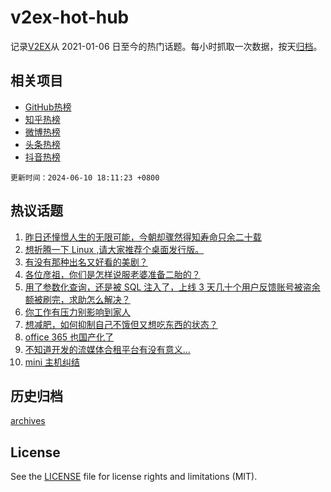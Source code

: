 # v2ex-hot-hub

 记录[V2EX](https://www.v2ex.com/)从 2021-01-06 日至今的热门话题。每小时抓取一次数据，按天[归档](archives)。
 
 ## 相关项目

- [GitHub热榜](https://github.com/lonnyzhang423/github-hot-hub)
- [知乎热榜](https://github.com/lonnyzhang423/zhihu-hot-hub)
- [微博热榜](https://github.com/lonnyzhang423/weibo-hot-hub)
- [头条热榜](https://github.com/lonnyzhang423/toutiao-hot-hub)
- [抖音热榜](https://github.com/lonnyzhang423/douyin-hot-hub)


 `更新时间：2024-06-10 18:11:23 +0800`

## 热议话题

1. [昨日还憧憬人生的无限可能，今朝却骤然得知寿命只余二十载](https://www.v2ex.com/t/1048181)
1. [想折腾一下 Linux ,请大家推荐个桌面发行版。](https://www.v2ex.com/t/1048210)
1. [有没有那种出名又好看的美剧？](https://www.v2ex.com/t/1048167)
1. [各位彦祖，你们是怎样说服老婆准备二胎的？](https://www.v2ex.com/t/1048153)
1. [用了参数化查询，还是被 SQL 注入了，上线 3 天几十个用户反馈账号被盗余额被刷完，求助怎么解决？](https://www.v2ex.com/t/1048156)
1. [你工作有压力别影响到家人](https://www.v2ex.com/t/1048148)
1. [想减肥，如何抑制自己不饿但又想吃东西的状态？](https://www.v2ex.com/t/1048211)
1. [office 365 也国产化了](https://www.v2ex.com/t/1048191)
1. [不知道开发的流媒体合租平台有没有意义…](https://www.v2ex.com/t/1048189)
1. [mini 主机纠结](https://www.v2ex.com/t/1048139)

## 历史归档

[archives](archives)

## License

See the [LICENSE](LICENSE) file for license rights and limitations (MIT).
